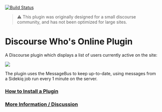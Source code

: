 [![Build Status](https://travis-ci.org/discourse/discourse-whos-online.svg?branch=master)](https://travis-ci.org/discourse/discourse-whos-online)

> :warning: This plugin was originally designed for a small discourse community, and has not been optimized for large sites.

# Discourse Who's Online Plugin

A Discourse plugin which displays a list of users currently active on the site:

<img src="https://d11a6trkgmumsb.cloudfront.net/original/3X/a/f/af9186cf7b6b694a8e00018fc67bce7f9f4e3660.gif"/>

The plugin uses the MessageBus to keep up-to-date, using messages from a Sidekiq job run every 1 minute on the server. 

### [How to Install a Plugin](https://meta.discourse.org/t/install-a-plugin/19157)
### [More Information / Discussion](https://meta.discourse.org/t/whos-online-plugin/52345)

